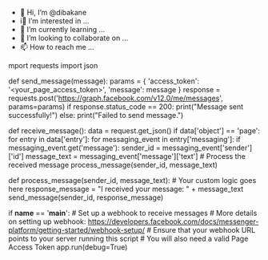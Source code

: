 - 👋 Hi, I’m @dibakane
- i👀 I’m interested in ...
- 🌱 I’m currently learning ...
- 💞️ I’m looking to collaborate on ...
- 📫 How to reach me ...

<!---
dibakane/dibakane is a ✨ special ✨ repository because its `README.md` (this file) appears on your GitHub profile.
You can click the Preview link to take a look at your changes.
--->
mport requests
import json

def send_message(message):
    params = {
        'access_token': '<your_page_access_token>',
        'message': message
    }
    response = requests.post('https://graph.facebook.com/v12.0/me/messages', params=params)
    if response.status_code == 200:
        print("Message sent successfully!")
    else:
        print("Failed to send message.")

def receive_message():
    data = request.get_json()
    if data['object'] == 'page':
        for entry in data['entry']:
            for messaging_event in entry['messaging']:
                if messaging_event.get('message'):
                    sender_id = messaging_event['sender']['id']
                    message_text = messaging_event['message']['text']
                    # Process the received message
                    process_message(sender_id, message_text)

def process_message(sender_id, message_text):
    # Your custom logic goes here
    response_message = "I received your message: " + message_text
    send_message(sender_id, response_message)

if __name__ == '__main__':
    # Set up a webhook to receive messages
    # More details on setting up webhook: https://developers.facebook.com/docs/messenger-platform/getting-started/webhook-setup/
    # Ensure that your webhook URL points to your server running this script
    # You will also need a valid Page Access Token
    app.run(debug=True)

